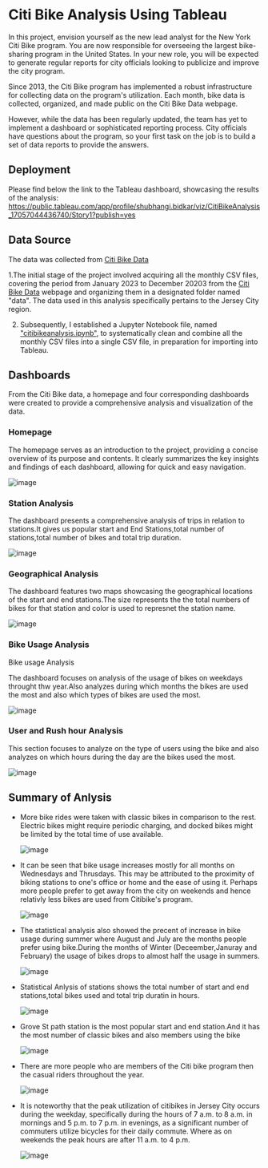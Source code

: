 # Citi Bike Analysis Using Tableau

In this project, envision yourself as the new lead analyst for the New York Citi Bike program. You are now responsible for overseeing the largest bike-sharing program in the United States. In your new role, you will be expected to generate regular reports for city officials looking to publicize and improve the city program.

Since 2013, the Citi Bike program has implemented a robust infrastructure for collecting data on the program's utilization. Each month, bike data is collected, organized, and made public on the Citi Bike Data webpage.

However, while the data has been regularly updated, the team has yet to implement a dashboard or sophisticated reporting process. City officials have questions about the program, so your first task on the job is to build a set of data reports to provide the answers.

## Deployment

Please find below the link to the Tableau dashboard, showcasing the results of the analysis:
https://public.tableau.com/app/profile/shubhangi.bidkar/viz/CitiBikeAnalysis_17057044436740/Story1?publish=yes

## Data Source

The data was collected from [Citi Bike Data](https://www.citibikenyc.com/system-data)

1.The initial stage of the project involved acquiring all the monthly CSV files, covering the period from January 2023 to December 20203 from the [Citi Bike Data](https://www.citibikenyc.com/system-data) webpage and organizing them in a designated folder named "data". The data used in this analysis specifically pertains to the Jersey City region.

2. Subsequently, I established a Jupyter Notebook file, named ["citibikeanalysis.ipynb"](https://github.com/ShubhangiBidkar/Citi-Bike-Analysis--Using-Tableau/blob/main/citibikeanalysis.ipynb), to systematically clean and combine all the monthly CSV files into a single CSV file, in preparation for importing into Tableau.

## Dashboards

From the Citi Bike data, a homepage and four corresponding dashboards were created to provide a comprehensive analysis and visualization of the data.

### Homepage

The homepage serves as an introduction to the project, providing a concise overview of its purpose and contents. It clearly summarizes the key insights and findings of each dashboard, allowing for quick and easy navigation.

  ![image](https://github.com/ShubhangiBidkar/Citi-Bike-Analysis--Using-Tableau/assets/38162670/fb9fa8d9-f9ef-4e96-9e0c-86aea51f411f)


### Station Analysis

The dashboard presents a comprehensive analysis of trips in relation to stations.It gives us popular start and End Stations,total number of stations,total number of bikes and total trip duration.

  ![image](https://github.com/ShubhangiBidkar/Citi-Bike-Analysis--Using-Tableau/assets/38162670/81cf9588-c4fd-4ff2-8461-0af33a5e5dea)

### Geographical Analysis

The dashboard features two maps showcasing the geographical locations of the start and end stations.The size represents the the total numbers of bikes for that station and color is used to represnet the station name.

  ![image](https://github.com/ShubhangiBidkar/Citi-Bike-Analysis--Using-Tableau/assets/38162670/f53a587e-428a-4e4b-a877-f718165096e1)


### Bike Usage Analysis

Bike usage Analysis

The dashboard focuses on analysis of the usage of bikes on weekdays throught thw year.Also analyzes during which months the bikes are used the most and also which types of bikes are used the most.

  ![image](https://github.com/ShubhangiBidkar/Citi-Bike-Analysis--Using-Tableau/assets/38162670/0c48833b-60f8-4662-8363-bc0b098fa0d5)



### User and Rush hour Analysis

This section focuses to analyze on the type of users using the bike and also analyzes on which hours during the day are the bikes used the most.

  ![image](https://github.com/ShubhangiBidkar/Citi-Bike-Analysis--Using-Tableau/assets/38162670/e62eb793-21ef-4db7-acff-c787d964062b)



## Summary of Anlysis

- More bike rides were taken with classic bikes in comparison to the rest. Electric bikes might require periodic charging, and docked bikes might be limited by the total time of use available.

    ![image](https://github.com/ShubhangiBidkar/Citi-Bike-Analysis--Using-Tableau/assets/38162670/30c989b4-477b-4ef3-8c79-15f51e808247)


* It can be seen that bike usage increases mostly for all months on Wednesdays and Thrusdays. This may be attributed to the proximity of biking stations to one's office or home and the ease of using it. Perhaps more people prefer to get away from the city on weekends and hence relativly less bikes are used from Citibike's program.

    ![image](https://github.com/ShubhangiBidkar/Citi-Bike-Analysis--Using-Tableau/assets/38162670/130b976d-1b53-4871-b0cd-d802bf9bf5fb)


- The statistical analysis also showed the precent of increase in bike usage during summer where August and July are the months people prefer using bike.During the months of Winter (Deceember,Januray and February) the usage of bikes drops to almost half the usage in summers.
 
    ![image](https://github.com/ShubhangiBidkar/Citi-Bike-Analysis--Using-Tableau/assets/38162670/12776d40-0dc3-4cf0-948b-7bbf0c7f31ad)

* Statistical Anlysis of stations shows the total number of start and end stations,total bikes used and total trip duratin in hours.

   ![image](https://github.com/ShubhangiBidkar/Citi-Bike-Analysis--Using-Tableau/assets/38162670/2ac2c423-f133-464d-b599-ff71cba68150)


* Grove St path station is the most popular start and end station.And it has the most number of classic bikes and also members using the bike

    ![image](https://github.com/ShubhangiBidkar/Citi-Bike-Analysis--Using-Tableau/assets/38162670/7b2570d6-da55-4803-8a61-5bce3e998653)



* There are more people who are members of the Citi bike program then the casual riders throughout the year.

    ![image](https://github.com/ShubhangiBidkar/Citi-Bike-Analysis--Using-Tableau/assets/38162670/312bce95-da5a-4f9f-88d9-f42fd050ed0b)


* It is noteworthy that the peak utilization of citibikes in Jersey City occurs during the weekday, specifically during the hours of 7 a.m. to 8 a.m. in mornings and 5 p.m. to 7 p.m. in evenings, as a significant number of commuters utilize bicycles for their daily commute.
  Where as on weekends the peak hours are after 11 a.m. to 4 p.m.

    ![image](https://github.com/ShubhangiBidkar/Citi-Bike-Analysis--Using-Tableau/assets/38162670/4fb79f9b-931c-4fe5-a44d-fdfb51760c30)


